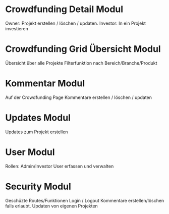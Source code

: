 # Crowdfunding Detail Modul
Owner: Projekt erstellen / löschen / updaten.
Investor: In ein Projekt investieren

# Crowdfunding Grid Übersicht Modul
Übersicht über alle Projekte
Filterfunktion nach Bereich/Branche/Produkt

# Kommentar Modul
Auf der Crowdfunding Page
Kommentare erstellen / löschen / updaten

# Updates Modul
Updates zum Projekt erstellen

# User Modul
Rollen: Admin/Investor
User erfassen und verwalten

# Security Modul
Geschüzte Routes/Funktionen
Login / Logout
Kommentare erstellen/löschen falls erlaubt.
Updaten von eigenen Projekten
